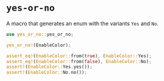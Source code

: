# `yes-or-no`

A macro that generates an enum with the variants `Yes` and `No`.

```rust
use yes_or_no::yes_or_no;

yes_or_no!(EnableColor);

assert_eq!(EnableColor::from(true), EnableColor::Yes);
assert_eq!(EnableColor::from(false), EnableColor::No);
assert!(EnableColor::Yes.yes());
assert!(EnableColor::No.no());
```

